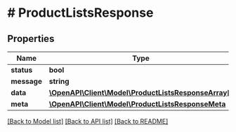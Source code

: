 # # ProductListsResponse

## Properties

Name | Type | Description | Notes
------------ | ------------- | ------------- | -------------
**status** | **bool** |  |
**message** | **string** |  |
**data** | [**\OpenAPI\Client\Model\ProductListsResponseArray[]**](ProductListsResponseArray.md) |  |
**meta** | [**\OpenAPI\Client\Model\ProductListsResponseMeta**](ProductListsResponseMeta.md) |  |

[[Back to Model list]](../../README.md#models) [[Back to API list]](../../README.md#endpoints) [[Back to README]](../../README.md)
